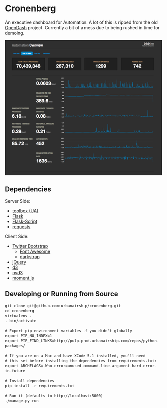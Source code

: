 # Cronenberg

An executive dashboard for Automation. A lot of this is ripped from
the old [OpenDash](https://github.com/urbanairship/opendash/)
project. Currently a bit of a mess due to being rushed in time for
demoing.

![Screenshot](screenshot.png)

## Dependencies ##

Server Side:

* [toolbox (UA)](https://github.com/urbanairship/toolbox)
* [Flask](http://flask.pocoo.org/)
* [Flask-Script](http://packages.python.org/Flask-Script/)
* [requests](https://github.com/kennethreitz/requests)

Client Side:

* [Twitter Bootstrap](http://twitter.github.com/bootstrap)
  * [Font Awesome](http://fortawesome.github.com/Font-Awesome/)
  * [darkstrap](https://github.com/danneu/darkstrap)
* [jQuery](http://jquery.com/)
* [d3](http://d3js.org)
* [nvd3](https://github.com/novus/nvd3)
* [moment.js](http://momentjs.com/)

## Developing or Running from Source ##

```shell
git clone git@github.com:urbanairship/cronenberg.git
cd cronenberg
virtualenv .
. bin/activate

# Export pip environment variables if you didn't globally
export PIP_NO_INDEX=1
export PIP_FIND_LINKS=http://pulp.prod.urbanairship.com/repos/python-packages/

# If you are on a Mac and have XCode 5.1 installed, you'll need
# this set before installing the dependencies from requirements.txt:
export ARCHFLAGS=-Wno-error=unused-command-line-argument-hard-error-in-future

# Install dependencies
pip install -r requirements.txt

# Run it (defaults to http://localhost:5000)
./manage.py run
```
